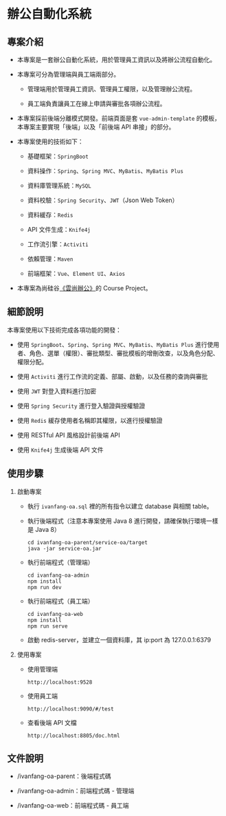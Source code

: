 # 辦公自動化系統

## 專案介紹

* 本專案是一套辦公自動化系統，用於管理員工資訊以及將辦公流程自動化。

* 本專案可分為管理端與員工端兩部分。

    * 管理端用於管理員工資訊、管理員工權限，以及管理辦公流程。
    
    * 員工端負責讓員工在線上申請與審批各項辦公流程。

* 本專案採前後端分離模式開發。前端頁面是套 `vue-admin-template` 的模板，本專案主要實現「後端」以及「前後端 API 串接」的部分。

* 本專案使用的技術如下：

    * 基礎框架：`SpringBoot`
    
    * 資料操作：`Spring`、`Spring MVC`、`MyBatis`、`MyBatis Plus`

    * 資料庫管理系統：`MySQL`

    * 資料校驗：`Spring Security`、`JWT`（Json Web Token）

    * 資料緩存：`Redis`

    * API 文件生成：`Knife4j`

    * 工作流引擎：`Activiti`

    * 依賴管理：`Maven`

    * 前端框架：`Vue`、`Element UI`、`Axios`

* 本專案為尚硅谷[《雲尚辦公》](https://www.bilibili.com/video/BV1oM41177Jd/)的 Course Project。

## 細節說明

本專案使用以下技術完成各項功能的開發：

* 使用 `SpringBoot`、`Spring`、`Spring MVC`、`MyBatis`、`MyBatis Plus` 進行使用者、角色、選單（權限）、審批類型、審批模板的增刪改查，以及角色分配、權限分配。

* 使用 `Activiti` 進行工作流的定義、部屬、啟動，以及任務的查詢與審批

* 使用 `JWT` 對登入資料進行加密

* 使用 `Spring Security` 進行登入驗證與授權驗證
    
* 使用 `Redis` 緩存使用者名稱即其權限，以進行授權驗證

* 使用 RESTful API 風格設計前後端 API

* 使用 `Knife4j` 生成後端 API 文件

## 使用步驟

1. 啟動專案

    * 執行 `ivanfang-oa.sql` 裡的所有指令以建立 database 與相關 table。

    * 執行後端程式（注意本專案使用 Java 8 進行開發，請確保執行環境一樣是 Java 8）
      ```
      cd ivanfang-oa-parent/service-oa/target
      java -jar service-oa.jar
      ```

    * 執行前端程式（管理端）
      ```
      cd ivanfang-oa-admin
      npm install
      npm run dev
      ```

    * 執行前端程式（員工端）
      ```
      cd ivanfang-oa-web
      npm install
      npm run serve
      ```
    
    * 啟動 redis-server，並建立一個資料庫，其 ip:port 為 127.0.0.1:6379

2. 使用專案

    * 使用管理端
      ```
      http://localhost:9528
      ```

    * 使用員工端
      ```
      http://localhost:9090/#/test
      ```
    
    * 查看後端 API 文檔
      ```
      http://localhost:8805/doc.html
      ```

## 文件說明

* /ivanfang-oa-parent：後端程式碼

* /ivanfang-oa-admin：前端程式碼 - 管理端

* /ivanfang-oa-web：前端程式碼 - 員工端
